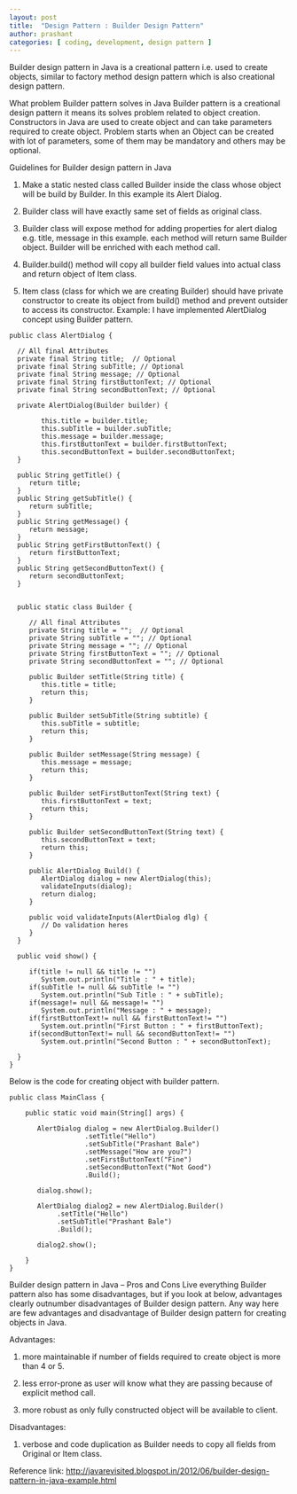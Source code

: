 ```yaml
---
layout: post
title:  "Design Pattern : Builder Design Pattern"
author: prashant
categories: [ coding, development, design pattern ]
---
```



Builder design pattern in Java is a creational pattern i.e. used to create objects, similar to factory method design pattern which is also creational design pattern.

What problem Builder pattern solves in Java
Builder pattern is a creational design pattern it means its solves problem related to object creation. Constructors in Java are used to create object and can take parameters required to create object. Problem starts when an Object can be created with lot of parameters, some of them may be mandatory and others may be optional.

Guidelines for Builder design pattern in Java

1) Make a static nested class called Builder inside the class whose object will be build by Builder. In this example its Alert Dialog.

2) Builder class will have exactly same set of fields as original class.

3) Builder class will expose method for adding properties for alert dialog e.g. title, message in this example. each method will return same Builder object. Builder will be enriched with each method call.

4) Builder.build() method will copy all builder field values into actual class and return object of Item class.

5) Item class (class for which we are creating Builder) should have private constructor to create its object from build() method and prevent outsider to access its constructor.
Example:
 I have implemented AlertDialog concept using Builder pattern.

 ```
public class AlertDialog {

   // All final Attributes
   private final String title;  // Optional
   private final String subTitle; // Optional
   private final String message; // Optional
   private final String firstButtonText; // Optional
   private final String secondButtonText; // Optional

   private AlertDialog(Builder builder) {

         this.title = builder.title;
         this.subTitle = builder.subTitle;
         this.message = builder.message;
         this.firstButtonText = builder.firstButtonText;
         this.secondButtonText = builder.secondButtonText;
   }

   public String getTitle() {
      return title;
   }
   public String getSubTitle() {
      return subTitle;
   }
   public String getMessage() {
      return message;
   }
   public String getFirstButtonText() {
      return firstButtonText;
   }
   public String getSecondButtonText() {
      return secondButtonText;
   }


   public static class Builder {

      // All final Attributes
      private String title = "";  // Optional
      private String subTitle = ""; // Optional
      private String message = ""; // Optional
      private String firstButtonText = ""; // Optional
      private String secondButtonText = ""; // Optional

      public Builder setTitle(String title) {
         this.title = title;
         return this;
      }

      public Builder setSubTitle(String subtitle) {
         this.subTitle = subtitle;
         return this;
      }

      public Builder setMessage(String message) {
         this.message = message;
         return this;
      }

      public Builder setFirstButtonText(String text) {
         this.firstButtonText = text;
         return this;
      }

      public Builder setSecondButtonText(String text) {
         this.secondButtonText = text;
         return this;
      }

      public AlertDialog Build() {
         AlertDialog dialog = new AlertDialog(this);
         validateInputs(dialog);
         return dialog;
      }

      public void validateInputs(AlertDialog dlg) {
         // Do validation heres
      }
   }

   public void show() {

      if(title != null && title != "")
         System.out.println("Title : " + title);
      if(subTitle != null && subTitle != "")
         System.out.println("Sub Title : " + subTitle);
      if(message!= null && message!= "")
         System.out.println("Message : " + message);
      if(firstButtonText!= null && firstButtonText!= "")
         System.out.println("First Button : " + firstButtonText);
      if(secondButtonText!= null && secondButtonText!= "")
         System.out.println("Second Button : " + secondButtonText);

   }
}
```

Below is the code for creating object with builder pattern.

```
public class MainClass {

    public static void main(String[] args) {

       AlertDialog dialog = new AlertDialog.Builder()
                   .setTitle("Hello")
                   .setSubTitle("Prashant Bale")
                   .setMessage("How are you?")
                   .setFirstButtonText("Fine")
                   .setSecondButtonText("Not Good")
                   .Build();

       dialog.show();

       AlertDialog dialog2 = new AlertDialog.Builder()
            .setTitle("Hello")
            .setSubTitle("Prashant Bale")
            .Build();

       dialog2.show();

    }
}
```

Builder design pattern in Java – Pros and Cons
Live everything Builder pattern also has some disadvantages, but if you look at below, advantages clearly outnumber disadvantages of Builder design pattern. Any way here are few advantages and disadvantage of Builder design pattern for creating objects in Java.



Advantages:

1) more maintainable if number of fields required to create object is more than 4 or 5.

2) less error-prone as user will know what they are passing because of explicit method call.

3) more robust as only fully constructed object will be available to client.



Disadvantages:

1) verbose and code duplication as Builder needs to copy all fields from Original or Item class.



Reference link:
http://javarevisited.blogspot.in/2012/06/builder-design-pattern-in-java-example.html
